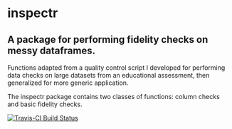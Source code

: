 
<!-- README.md is generated from README.Rmd. Please edit that file -->
inspectr
========

A package for performing fidelity checks on messy dataframes.
-------------------------------------------------------------

Functions adapted from a quality control script I developed for performing data checks on large datasets from an educational assessment, then generalized for more generic application.

The inspectr package contains two classes of functions: column checks and basic fidelity checks.

[![Travis-CI Build Status](https://travis-ci.org/jenitivecase/inspectr.svg?branch=master)](https://travis-ci.org/jenitivecase/inspectr)
